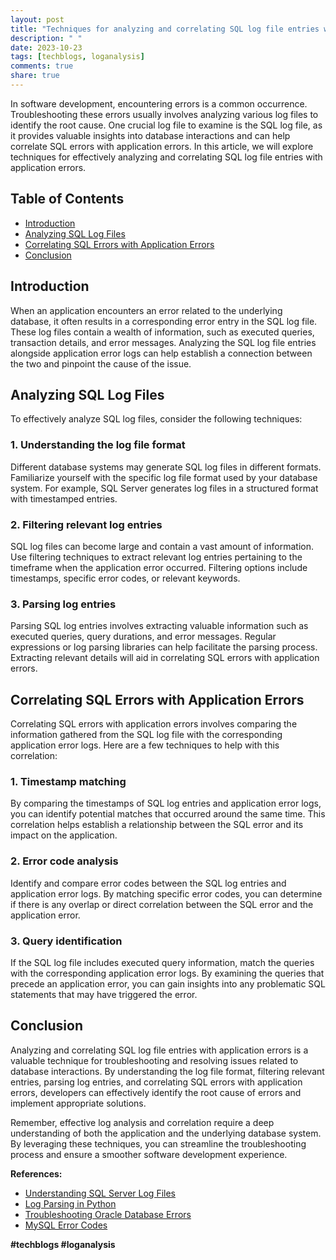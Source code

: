 ```yaml
---
layout: post
title: "Techniques for analyzing and correlating SQL log file entries with application errors"
description: " "
date: 2023-10-23
tags: [techblogs, loganalysis]
comments: true
share: true
---
```


In software development, encountering errors is a common occurrence. Troubleshooting these errors usually involves analyzing various log files to identify the root cause. One crucial log file to examine is the SQL log file, as it provides valuable insights into database interactions and can help correlate SQL errors with application errors. In this article, we will explore techniques for effectively analyzing and correlating SQL log file entries with application errors.

## Table of Contents
- [Introduction](#introduction)
- [Analyzing SQL Log Files](#analyzing-sql-log-files)
- [Correlating SQL Errors with Application Errors](#correlating-sql-errors-with-application-errors)
- [Conclusion](#conclusion)

## Introduction <a name="introduction"></a>

When an application encounters an error related to the underlying database, it often results in a corresponding error entry in the SQL log file. These log files contain a wealth of information, such as executed queries, transaction details, and error messages. Analyzing the SQL log file entries alongside application error logs can help establish a connection between the two and pinpoint the cause of the issue.

## Analyzing SQL Log Files <a name="analyzing-sql-log-files"></a>

To effectively analyze SQL log files, consider the following techniques:

### 1. Understanding the log file format

Different database systems may generate SQL log files in different formats. Familiarize yourself with the specific log file format used by your database system. For example, SQL Server generates log files in a structured format with timestamped entries.

### 2. Filtering relevant log entries

SQL log files can become large and contain a vast amount of information. Use filtering techniques to extract relevant log entries pertaining to the timeframe when the application error occurred. Filtering options include timestamps, specific error codes, or relevant keywords.

### 3. Parsing log entries

Parsing SQL log entries involves extracting valuable information such as executed queries, query durations, and error messages. Regular expressions or log parsing libraries can help facilitate the parsing process. Extracting relevant details will aid in correlating SQL errors with application errors.

## Correlating SQL Errors with Application Errors <a name="correlating-sql-errors-with-application-errors"></a>

Correlating SQL errors with application errors involves comparing the information gathered from the SQL log file with the corresponding application error logs. Here are a few techniques to help with this correlation:

### 1. Timestamp matching

By comparing the timestamps of SQL log entries and application error logs, you can identify potential matches that occurred around the same time. This correlation helps establish a relationship between the SQL error and its impact on the application.

### 2. Error code analysis

Identify and compare error codes between the SQL log entries and application error logs. By matching specific error codes, you can determine if there is any overlap or direct correlation between the SQL error and the application error.

### 3. Query identification

If the SQL log file includes executed query information, match the queries with the corresponding application error logs. By examining the queries that precede an application error, you can gain insights into any problematic SQL statements that may have triggered the error.

## Conclusion <a name="conclusion"></a>

Analyzing and correlating SQL log file entries with application errors is a valuable technique for troubleshooting and resolving issues related to database interactions. By understanding the log file format, filtering relevant entries, parsing log entries, and correlating SQL errors with application errors, developers can effectively identify the root cause of errors and implement appropriate solutions.

Remember, effective log analysis and correlation require a deep understanding of both the application and the underlying database system. By leveraging these techniques, you can streamline the troubleshooting process and ensure a smoother software development experience.

**References:**

- [Understanding SQL Server Log Files](https://docs.microsoft.com/en-us/sql/relational-databases/sql-server-transaction-log-architecture-and-management-guide?view=sql-server-ver15)
- [Log Parsing in Python](https://stackify.com/log-parsing-in-python/)
- [Troubleshooting Oracle Database Errors](https://docs.oracle.com/cd/E11882_01/nav/lookup.htm?id=ERRMG)
- [MySQL Error Codes](https://dev.mysql.com/doc/refman/8.0/en/error-messages-server.html)

**#techblogs #loganalysis**